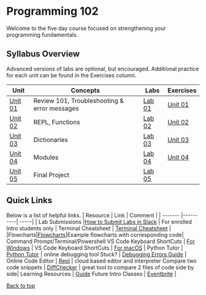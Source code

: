 # Programming 102 <a id="top"></a>

Welcome to the five day course focused on strengthening your programming fundamentals.

## Syllabus Overview

Advanced versions of labs are optional, but encouraged. Additional practice for each unit can be found in the Exercises column.

| Unit | Concepts | Labs | Exercises |
| ---- | -------- | -----| --------- |
| [Unit 01](https://github.com/PdxCodeGuild/Programming102/blob/master/units/unit1.md) | Review 101, Troubleshooting & error messages |   [Lab 01](https://github.com/PdxCodeGuild/Programming102/blob/master/labs/lab1.md)                | [Unit 01](practice/unit_1) |
| [Unit 02](https://github.com/PdxCodeGuild/Programming102/blob/master/units/unit2.md) | REPL, Functions                              |              [Lab 02](https://github.com/PdxCodeGuild/Programming102/blob/master/labs/lab2.md)      | [Unit 02](practice/unit_2)| 
| [Unit 03](https://github.com/PdxCodeGuild/Programming102/blob/master/units/unit3.md) | Dictionaries                                 |         [Lab 03](https://github.com/PdxCodeGuild/Programming102/blob/master/labs/lab3.md)           | [Unit 03](practice/unit_3)| 
| [Unit 04](https://github.com/PdxCodeGuild/Programming102/blob/master/units/unit4.md) | Modules                                      | [Lab 04](https://github.com/PdxCodeGuild/Programming102/blob/master/labs/lab4.md) | [Unit 04](practice/unit_4/) |
| [Unit 05](https://github.com/PdxCodeGuild/Programming102/blob/master/units/unit5.md) | Final Project                                                                        | [Lab 05](https://github.com/PdxCodeGuild/Programming102/blob/master/labs/lab5.md) | 

## Quick Links

Below is a list of helpful links.
| Resource | Link | Comment |
| ------- |----------| -----|
| Lab Submissions |[How to Submit Labs in Slack](/docs/slack.md) | For enrolled Intro students only |
Terminal Cheatsheet | [Terminal Cheatsheet](/docs/terminal_cheatsheet.md) |
|Flowcharts|[Flowcharts](/docs/flowcharts/)|Example flowcharts with corresponding code| Command Prompt/Terminal/Powershell
VS Code Keyboard ShortCuts | [For Windows](https://code.visualstudio.com/shortcuts/keyboard-shortcuts-windows.pdf) |
VS Code Keyboard ShortCuts | [For macOS](https://code.visualstudio.com/shortcuts/keyboard-shortcuts-macos.pdf) |
Python Tutor | [Python Tutor](http://pythontutor.com/visualize.html#mode=edit) | online debugging tool
Stuck? | [Debugging Errors Guide](https://github.com/PdxCodeGuild/IntroToProgramming/blob/master/documentation/troubleshooting.md) |
Online Code Editor | [Repl](https://repl.it) | cloud based editor and interpreter
Compare two code snippets | [DiffChecker](https://www.diffchecker.com/) | great tool to compare 2 files of code side by side|
Learning Resources | [Guide](https://github.com/PdxCodeGuild/IntroToProgramming/blob/master/documentation/resources.md)
Future Intro Classes | [Eventbrite](https://www.eventbrite.com/o/pdx-code-guild-17959456298) |


[Back to top](#top)
